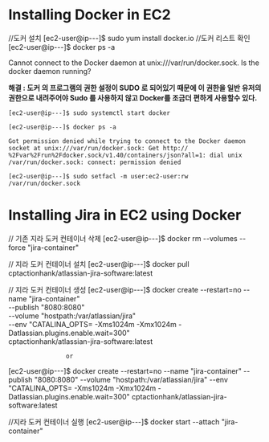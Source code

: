 # Installing Docker in EC2

//도커 설치
[ec2-user@ip---]$ sudo yum install docker.io
//도커 리스트 확인
[ec2-user@ip---]$ docker ps -a

Cannot connect to the Docker daemon at unix:///var/run/docker.sock. Is the docker daemon running?

**해결 : 도커 의 프로그램의 권한 설정이 SUDO 로 되어있기 때문에 이 권한을 일반 유저의 권한으로 내려주어야 Sudo 를 사용하지 않고 Docker를 조금더 편하게 사용할수 있다.**

```
[ec2-user@ip---]$ sudo systemctl start docker

[ec2-user@ip---]$ docker ps -a

Got permission denied while trying to connect to the Docker daemon socket at unix:///var/run/docker.sock: Get http:// %2Fvar%2Frun%2Fdocker.sock/v1.40/containers/json?all=1: dial unix /var/run/docker.sock: connect: permission denied

[ec2-user@ip---]$ sudo setfacl -m user:ec2-user:rw /var/run/docker.sock
```

# Installing Jira in EC2 using Docker

// 기존 지라 도커 컨테이너 삭제
[ec2-user@ip---]$ docker rm --volumes --force "jira-container"

// 지라 도커 컨테이너 설치
[ec2-user@ip---]$ docker pull cptactionhank/atlassian-jira-software:latest

// 지라 도커 컨테이너 생성
[ec2-user@ip---]$ docker create --restart=no --name "jira-container"\
 --publish "8080:8080"\
 --volume "hostpath:/var/atlassian/jira"\
 --env "CATALINA_OPTS= -Xms1024m -Xmx1024m -Datlassian.plugins.enable.wait=300"\
 cptactionhank/atlassian-jira-software:latest

                    or

[ec2-user@ip---]$ docker create --restart=no --name "jira-container" --publish "8080:8080" --volume "hostpath:/var/atlassian/jira" --env "CATALINA_OPTS= -Xms1024m -Xmx1024m -Datlassian.plugins.enable.wait=300" cptactionhank/atlassian-jira-software:latest

//지라 도커 컨테이너 실행
[ec2-user@ip---]$ docker start --attach "jira-container"
